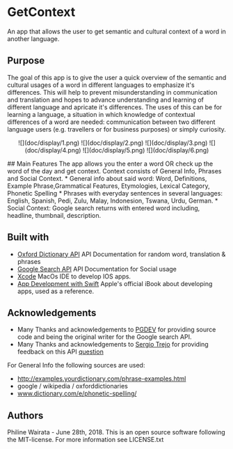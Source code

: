 # GetContext
An app that allows the user to get semantic and cultural context of a word in another language.

## Purpose
The goal of this app is to give the user a quick overview of the semantic and cultural usages of a word in different languages to emphasize it's differences. This will help to prevent misunderstanding in communication and translation and hopes to advance understanding and learning of different language and apricate it's differences. The uses of this can be for learning a language, a situation in which knowledge of contextual differences of a word are needed: communication between two different language users (e.g. travellers or for business purposes) or simply curiosity. 
<p align="center">
![](doc/display/1.png) ![](doc/display/2.png) ![](doc/display/3.png) 
![](doc/display/4.png) ![](doc/display/5.png) ![](doc/display/6.png) 
</p>
## Main Features 
The app allows you the enter a word OR check up the word of the day and get context.
Context consists of General Info, Phrases and Social Context. 
* General info about said word: Word, Definitions, Example Phrase,Grammatical Features, Etymologies, Lexical Category, Phonetic Spelling
* Phrases with everyday sentences in several languages: English, Spanish, Pedi, Zulu, Malay, Indonesion, Tswana, Urdu, German.
* Social Context: Google search returns with entered word including, headline, thumbnail, description. 

## Built with
* [Oxford Dictionary API](https://developer.oxforddictionaries.com/documentation) API Documentation for random word, translation & phrases 
* [Google Search API](https://developers.google.com/custom-search/json-api/v1/overview) API Documentation for Social usage
* [Xcode](https://developer.apple.com/xcode/) MacOs IDE to develop IOS apps.
* [App Development with Swift](https://itunes.apple.com/nl/book/app-development-with-swift/id1219117996?l=en&mt=11) Apple's official iBook about developing apps, used as a reference.

## Acknowledgements
* Many Thanks and acknowledgements to [PGDEV](https://stackoverflow.com/users/5716829/pgdev) for providing source code and being the original writer for the Google search API. 
* Many Thanks and acknowledgements to [Sergio Trejo](https://stackoverflow.com/users/8385022/sergio-trejo)
for providing feedback on this API [question](https://stackoverflow.com/questions/50936245/how-to-display-parsed-json-data-in-swift/50936354?noredirect=1#comment88941315_50936354.)

For General Info the following sources are used:
* http://examples.yourdictionary.com/phrase-examples.html
* google / wikipedia / oxforddictionaries
* www.dictionary.com/e/phonetic-spelling/

## Authors
Philine Wairata - June 28th, 2018. 
This is an open source software following the MIT-license. For more information see LICENSE.txt
